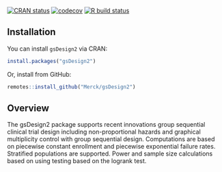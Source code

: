   <!-- badges: start -->
  [![CRAN status](https://www.r-pkg.org/badges/version/gsDesign2)](https://CRAN.R-project.org/package=gsDesign2)
  [![codecov](https://codecov.io/gh/Merck/gsDesign2/branch/main/graph/badge.svg?token=YGEGEGV3WG)](https://codecov.io/gh/Merck/gsDesign2)
  [![R build status](https://github.com/Merck/gsDesign2/workflows/R-CMD-check/badge.svg)](https://github.com/Merck/gsDesign2/actions)
  <!-- badges: end -->
  
## Installation

You can install `gsDesign2` via CRAN:

```r
install.packages("gsDesign2")
```

Or, install from GitHub:

```r
remotes::install_github("Merck/gsDesign2")
```



## Overview

The gsDesign2 package supports recent innovations group sequential clinical trial design including non-proportional 
hazards and graphical multiplicity control with group sequential design.
Computations are based on piecewise constant enrollment and piecewise exponential failure rates.
Stratified populations are supported. 
Power and sample size calculations based on using testing based on the logrank test.
